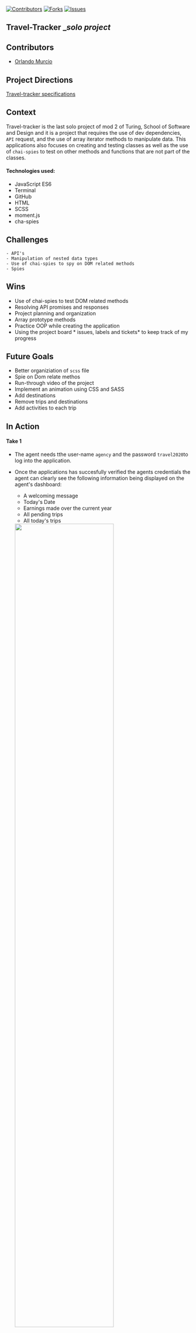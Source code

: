 
[![Contributors][contributors-shield]](https://github.com/Atos20/Travel-tracker/graphs/contributors)
[![Forks][forks-shield]](https://github.com/Atos20/Travel-tracker/network/members)
[![Issues][issues-shield]](https://github.com/Atos20/Travel-tracker/issues)

## Travel-Tracker __*solo project*_

## Contributors
  - [Orlando Murcio](https://www.github.com/atos20)

## Project Directions
[Travel-tracker specifications](https://frontend.turing.io/projects/travel-tracker.html)

## Context
Travel-tracker is the last solo project of mod 2 of Turing, School of Software and Design and it is a project that requires the use of dev dependencies, `API` request, and the use of array iterator methods to manipulate data. This applications also focuses on  creating and testing classes as well as the use of `chai-spies` to test on other methods and functions that are not part of the classes.

#### Technologies used:
  * JavaScript ES6
  * Terminal
  * GitHub
  * HTML
  * SCSS
  * moment.js
  * cha-spies

## Challenges

    - API's
    - Manipulation of nested data types
    - Use of chai-spies to spy on DOM related methods
    - Spies

## Wins

  * Use of chai-spies to test DOM related methods
  * Resolving API promises and responses
  * Project planning and organization
  * Array prototype methods
  * Practice OOP while creating the application
  * Using the project board * issues, labels and tickets* to keep track of my progress

## Future Goals

  * Better organiziation of `scss` file 
  * Spie on Dom relate methos
  * Run-through video of the project
  * Implement an animation using CSS and SASS
  * Add destinations
  * Remove trips and destinations
  * Add activities to each trip

## In Action

#### Take 1

- The agent needs tthe user-name `agency` and the password `travel2020`to log into the application.
- Once the applications has succesfully verified the agents credentials the agent can clearly see the following information being displayed on the agent's dashboard:
    - A welcoming message
    - Today's Date
    - Earnings made over the current year
    - All pending trips
    - All today's trips

  <img src="https://media.giphy.com/media/LJY0V84lnCATDAcZBg/giphy.gif" height=auto width=75%/>

#### Take 2
- There are 50 travelers to choose from, when the traveler inputs  `traveler` followed by  any number between 01 and  50, it allows the travler to succesfully log into the account.
- The script verifies the travelers credentials and the travaler's dashboard displays the following; 

    - A `log-out` button
    - Welcoming message
    - Main `menu` button
    - `New Trip` button
    - `Destinations` button
    - `All trips` button

  <img src="https://media.giphy.com/media/E32o0tcQFJIqi2WgML/giphy.gif" alt="" height=100% width=80%/>
#### Take 3

- When the user clicks on `new Trip ` button the user is also presented with a form that can be filled out to request a new trip. This form requires a

<img src="https://media.giphy.com/media/k3IaypGKc6w2t3y58O/giphy.gif" height=auto width=75%/>

#### Take 4
- When the user clicks on the `allTrips button` the user is with the option to see;

    - All trips
    - Past trips
    - Present trips
    - Future Trips
    - Trips pending


  <img src="https://media.giphy.com/media/HhSgJue7wcCeqV5Syf/giphy.gif" alt="After verifying the travelers credentials, the user is presented with differnt buttons to interact with." height=auto width=75%/>

### Set up
* On the top right corner of this page, click the **Fork** button.
- Clone the repository to your computer `git clone <URL>`
  - When you run git clone - git clone [remote-address] [what you want to name the repo]
  replace the [...] with the terminal command arguments): `git clone [remote-address] [what you want to name the repo]`
- `cd` into the repository with the following command `cd <repo-name>`
- Run `npm install`
- Run `open src/index.html`

### Contribute

- Create a new branch with `git checkout -b <new branch name>`
- Open your text editor and add or remove functionalities to the site.
- `git add` and `git commit -m "<your commit meessage>"` to save the changes to your local repository
- `git push` your changes
- Create a new pull request!


### Project Managers
- [Bob Gu](https://github.com/BobGu)


<!-- https://www.markdownguide.org/basic-syntax/#reference-style-links -->
[contributors-shield]: https://img.shields.io/github/contributors/jordy1611/whats-cookin-JS-JS-KS.svg?style=flat-square
[contributors-url]: https://github.com/jordy1611/whats-cookin-JS-JS-KS/graphs/contributors
[forks-shield]: https://img.shields.io/github/forks/jordy1611/whats-cookin-JS-JS-KS.svg?style=flat-square
[forks-url]: https://github.com/jordy1611/whats-cookin-JS-JS-KS/network/members
[stars-shield]: https://img.shields.io/github/stars/jordy1611/whats-cookin-JS-JS-KS.svg?style=flat-square
[stars-url]: https://github.com/jordy1611/whats-cookin-JS-JS-KS/stargazers
[issues-shield]: https://img.shields.io/github/issues/jordy1611/whats-cookin-JS-JS-KS.svg?style=flat-square
[issues-url]: https://github.com/jordy1611/whats-cookin-JS-JS-KS/issues
[license-shield]: https://img.shields.io/github/license/jordy1611/whats-cookin-JS-JS-KS.svg?style=flat-square
[license-url]: https://github.com/jordy1611/whats-cookin-JS-JS-KS/blob/master/LICENSE.txt
[linkedin-shield]: https://img.shields.io/badge/-LinkedIn-black.svg?style=flat-square&logo=linkedin&colorB=555
[linkedin-url]: https://linkedin.com/in/othneildrew
[product-screenshot]: images/screenshot.png
